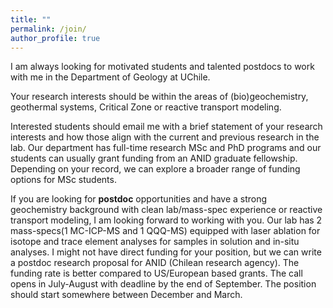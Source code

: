 ```yaml
---
title: ""
permalink: /join/
author_profile: true
---
```

I am always looking for motivated students and talented postdocs to work with me in the Department of Geology at UChile.<br> 

Your research interests should be within the areas of (bio)geochemistry, geothermal systems, Critical Zone or reactive transport modeling.

Interested students should email me with a brief statement of your research interests and how those align with the current and previous research in the lab. Our department has full-time research MSc and PhD programs and our students can usually grant funding from an ANID graduate fellowship. Depending on your record, we can explore a broader range of funding options for MSc students.

If you are looking for **postdoc** opportunities and have a strong geochemistry background with clean lab/mass-spec experience or reactive transport modeling, I am  looking forward to working with you. Our lab has 2 mass-specs(1 MC-ICP-MS and 1 QQQ-MS) equipped with laser ablation for isotope and trace element analyses for samples in solution and in-situ analyses.
I might not have direct funding for your position, but we can write a postdoc research proposal for ANID (Chilean research agency). The funding rate is better compared to US/European based grants. The call opens in July-August with deadline by the end of September. The position should start somewhere between December and March.

